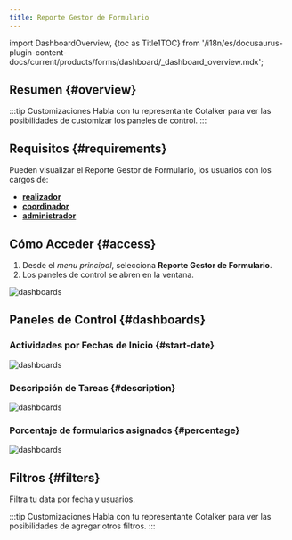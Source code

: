 ```yaml
---
title: Reporte Gestor de Formulario
---
```


import DashboardOverview, {toc as Title1TOC} from '/i18n/es/docusaurus-plugin-content-docs/current/products/forms/dashboard/_dashboard_overview.mdx';

## Resumen {#overview}

<DashboardOverview/>

:::tip Customizaciones
Habla con tu representante Cotalker para ver las posibilidades de customizar los paneles de control.
:::

## Requisitos {#requirements}
Pueden visualizar el Reporte Gestor de Formulario, los usuarios con los cargos de:
- [**realizador**](/docs/products/forms/configuration/users/user_types#executor)
- [**coordinador**](/docs/products/forms/configuration/users/user_types#coordinator)
- [**administrador**](/docs/products/forms/configuration/users/user_types#admin)

## Cómo Acceder {#access}

1. Desde el _menu principal_, selecciona **Reporte Gestor de Formulario**.
2. Los paneles de control se abren en la ventana.

<div className="img_sizing">

![dashboards](/img/productos_es/product_forms_dashboards_01.png)

</div>

## Paneles de Control {#dashboards}

### Actividades por Fechas de Inicio {#start-date}

<div className="img_sizing">

![dashboards](/img/productos_es/product_forms_dashboards_02.png)

</div>

### Descripción de Tareas {#description}

<div className="img_sizing">

![dashboards](/img/productos_es/product_forms_dashboards_03.png)

</div>

### Porcentaje de formularios asignados {#percentage}

<div className="img_sizing">

![dashboards](/img/productos_es/product_forms_dashboards_04.png)

</div>

## Filtros {#filters}
Filtra tu data por fecha y usuarios.

:::tip Customizaciones
Habla con tu representante Cotalker para ver las posibilidades de agregar otros filtros.
:::